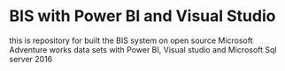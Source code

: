 # BIS with Power BI and Visual Studio
this is repository for built the BIS system on open source Microsoft Adventure works data sets with Power BI, Visual studio and Microsoft Sql server 2016
